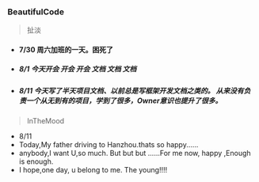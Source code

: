 ### BeautifulCode

> 扯淡
> 
- #### 7/30  周六加班的一天。困死了
- ##### 8/1   今天开会 开会 开会 文档 文档 文档
- ##### 8/11 今天写了半天项目文档、以前总是写框架开发文档之类的。 从来没有负责一个从无到有的项目，学到了很多，Owner意识也提升了很多。

> InTheMood
- 8/11
- Today,My father driving to Hanzhou.thats so happy......
- anybody,I want U,so much. But  but  but ......For me now, happy ,Enough is enough. 
- I hope,one day, u belong to me.  The young!!!!
  